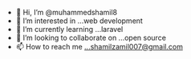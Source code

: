 - 👋 Hi, I’m @muhammedshamil8
- 👀 I’m interested in ...web development
- 🌱 I’m currently learning ...laravel
- 💞️ I’m looking to collaborate on ...open source
- 📫 How to reach me ...shamilzamil007@gmail.com

<!---
muhammedshamil8/muhammedshamil8 is a ✨ special ✨ repository because its `README.md` (this file) appears on your GitHub profile.
You can click the Preview link to take a look at your changes.
--->
